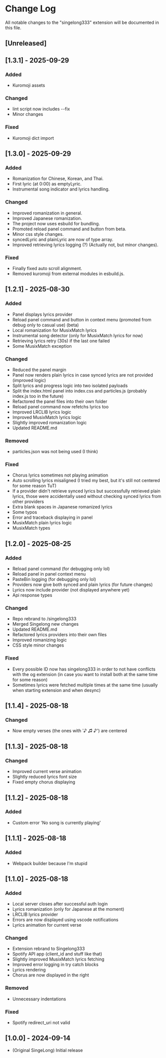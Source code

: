 # Change Log

All notable changes to the "singelong333" extension will be documented in this file.

<!-- Check [Keep a Changelog](http://keepachangelog.com/) for recommendations on how to structure this file. -->

## [Unreleased]

## [1.3.1] - 2025-09-29

### Added

- Kuromoji assets

### Changed

- lint script now includes --fix
- Minor changes

### Fixed

- Kuromoji dict import

## [1.3.0] - 2025-09-29

### Added

- Romanization for Chinese, Korean, and Thai.
- First lyric (at 0:00) as emptyLyric.
- Instrumental song indicator and lyrics handling.

### Changed

- Improved romanization in general.
- Improved Japanese romanization.
- The project now uses esbuild for bundling.
- Promoted reload panel command and button from beta.
- Minor css style changes.
- syncedLyric and plainLyric are now of type array.
- Improved retrieving lyrics logging (?) (Actually not, but minor changes).

### Fixed

- Finally fixed auto scroll alignment.
- Removed kuromoji from external modules in esbuild.js.

## [1.2.1] - 2025-08-30

### Added

- Panel displays lyrics provider
- Reload panel command and button in context menu (promoted from debug only to casual use) (beta)
- Local romanization for MusixMatch lyrics
- Instrumental song detector (only for MusixMatch lyrics for now)
- Retrieving lyrics retry (30s) if the last one failed
- Some MusixMatch exception

### Changed

- Reduced the panel margin
- Panel now renders plain lyrics in case synced lyrics are not provided (improved logic)
- Split lyrics and progress logic into two isolated payloads
- Split the index.html panel into index.css and particles.js (probably index.js too in the future)
- Refactored the panel files into their own folder
- Reload panel command now refetchs lyrics too
- Improved LRCLIB lyrics logic
- Improved MusixMatch lyrics logic
- Slightly improved romanization logic
- Updated README.md

### Removed

- particles.json was not being used (I think)

### Fixed

- Chorus lyrics sometimes not playing animation
- Auto scrolling lyrics misaligned (I tried my best, but it's still not centered for some reason TuT)
- If a provider didn't retrieve synced lyrics but successfully retrieved plain lyrics, those were accidentally used without checking synced lyrics from other providers
- Extra blank spaces in Japanese romanized lyrics
- Some typos
- Error and traceback displaying in panel
- MusixMatch plain lyrics logic
- MusixMatch types

## [1.2.0] - 2025-08-25

### Added

- Reload panel command (for debugging only lol)
- Reload panel in panel context menu
- PasteBin logging (for debugging only lol)
- Providers now give both synced and plain lyrics (for future changes)
- Lyrics now include provider (not displayed anywhere yet)
- Api response types

### Changed

- Repo rebrand to /singelong333
- Merged Singelong new changes
- Updated README.md
- Refactored lyrics providers into their own files
- Improved romanizing logic
- CSS style minor changes

### Fixed

- Every possible ID now has singelong333 in order to not have conflicts with the og extension (in case you want to install both at the same time for some reason)
- Sometimes lyrics were fetched multiple times at the same time (usually when starting extension and when desync)

## [1.1.4] - 2025-08-18

### Changed

- Now empty verses (the ones with '♪ ♫ ♪') are centered

## [1.1.3] - 2025-08-18

### Changed

- Improved current verse animation
- Slightly reduced lyrics font size
- Fixed empty chorus displaying

## [1.1.2] - 2025-08-18

### Added

- Custom error 'No song is currently playing'

## [1.1.1] - 2025-08-18

### Added

- Webpack builder because I'm stupid

## [1.1.0] - 2025-08-18

### Added

- Local server closes after successful auth login
- Lyrics romanization (only for Japanese at the moment)
- LRCLIB lyrics provider
- Errors are now displayed using vscode notifications
- Lyrics animation for current verse

### Changed

- Extension rebrand to Singelong333
- Spotify API app (client_id and stuff like that)
- Slightly improved MusixMatch lyrics fetching
- Improved error logging in try catch blocks
- Lyrics rendering
- Chorus are now displayed in the right

### Removed

- Unnecessary indentations

### Fixed

- Spotify redirect_uri not valid

## [1.0.0] - 2024-09-14

- (Original SingeLong) Initial release
